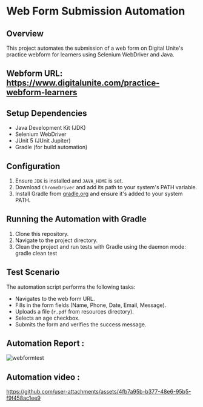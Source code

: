 # Web Form Submission Automation

## Overview
This project automates the submission of a web form on Digital Unite's practice webform for learners using Selenium WebDriver and Java.

## Webform URL: https://www.digitalunite.com/practice-webform-learners

## Setup Dependencies
- Java Development Kit (JDK)
- Selenium WebDriver
- JUnit 5 (JUnit Jupiter)
- Gradle (for build automation)

## Configuration
1. Ensure `JDK` is installed and `JAVA_HOME` is set.
2. Download `ChromeDriver` and add its path to your system's PATH variable.
3. Install Gradle from [gradle.org](https://gradle.org) and ensure it's added to your system PATH.

## Running the Automation with Gradle
1. Clone this repository.
2. Navigate to the project directory.
3. Clean the project and run tests with Gradle using the daemon mode: gradle clean test


## Test Scenario
The automation script performs the following tasks:
- Navigates to the web form URL.
- Fills in the form fields (Name, Phone, Date, Email, Message).
- Uploads a file (`r.pdf` from resources directory).
- Selects an age checkbox.
- Submits the form and verifies the success message.

## Automation Report :

![webformtest](https://github.com/user-attachments/assets/55090df9-6b94-4542-bd9f-6825328ba16e)


## Automation video :

https://github.com/user-attachments/assets/4fb7a95b-b377-48e6-95b5-f9f458ac1ee9

